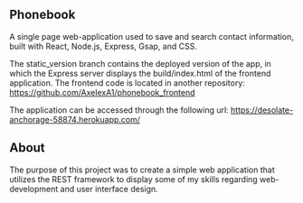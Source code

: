 ## Phonebook

A single page web-application used to save and search contact information, built with React, Node.js, Express, Gsap, and CSS.

The static_version branch contains the deployed version of the app, in which the Express server displays the build/index.html of the frontend application.
The frontend code is located in another repository: https://github.com/AxelexA1/phonebook_frontend
 
The application can be accessed through the following url:
https://desolate-anchorage-58874.herokuapp.com/
 

## About

The purpose of this project was to create a simple web application that utilizes the REST framework to display some of my skills regarding web-development and user interface design. 

